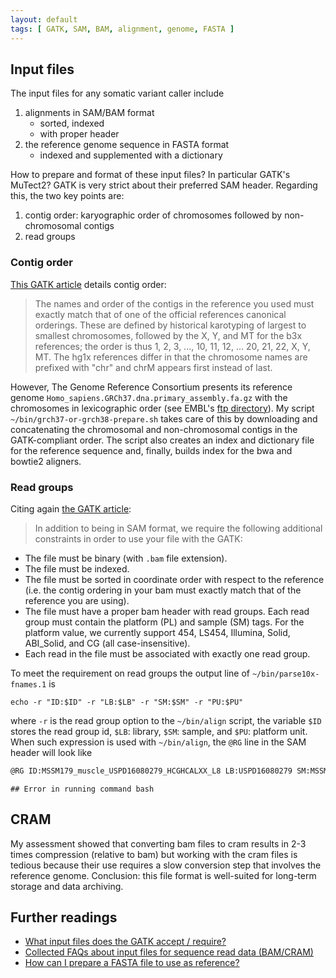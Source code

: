```yaml
---
layout: default
tags: [ GATK, SAM, BAM, alignment, genome, FASTA ]
---
```


## Input files

The input files for any somatic variant caller include

1. alignments in SAM/BAM format
    * sorted, indexed 
    * with proper header
1. the reference genome sequence in FASTA format
    * indexed and supplemented with a dictionary

How to prepare and format of these input files?  In particular GATK's MuTect2? GATK is very strict about their preferred SAM header.  Regarding this, the two key points are:

1. contig order: karyographic order of chromosomes followed by non-chromosomal contigs
1. read groups

### Contig order

[This GATK article][inputfaq] details contig order:

>The names and order of the contigs in the reference you used must exactly match that of one of the official references canonical orderings. These are defined by historical karotyping of largest to smallest chromosomes, followed by the X, Y, and MT for the b3x references; the order is thus 1, 2, 3, ..., 10, 11, 12, ... 20, 21, 22, X, Y, MT. The hg1x references differ in that the chromosome names are prefixed with "chr" and chrM appears first instead of last.

However, The Genome Reference Consortium presents its reference genome `Homo_sapiens.GRCh37.dna.primary_assembly.fa.gz` with the chromosomes in lexicographic order (see EMBL's [ftp directory][grc37primary]).  My script `~/bin/grch37-or-grch38-prepare.sh` takes care of this by downloading and concatenating the chromosomal and non-chromosomal contigs in the GATK-compliant order.  The script also creates an index and dictionary file for the reference sequence and, finally, builds index for the bwa and bowtie2 aligners.

### Read groups


Citing again [the GATK article][inputfaq]:

>In addition to being in SAM format, we require the following additional constraints in order to use your file with the GATK:

* The file must be binary (with `.bam` file extension).
* The file must be indexed.
* The file must be sorted in coordinate order with respect to the reference (i.e. the contig ordering in your bam must exactly match that of the reference you are using).
* The file must have a proper bam header with read groups. Each read group must contain the platform (PL) and sample (SM) tags. For the platform value, we currently support 454, LS454, Illumina, Solid, ABI_Solid, and CG (all case-insensitive).
* Each read in the file must be associated with exactly one read group.

To meet the requirement on read groups the output line of `~/bin/parse10x-fnames.1` is

```
echo -r "ID:$ID" -r "LB:$LB" -r "SM:$SM" -r "PU:$PU"
```

where `-r` is the read group option to the `~/bin/align` script, the variable `$ID` stores the read group id, `$LB`: library, `$SM`: sample, and `$PU`: platform unit.  When such expression is used with `~/bin/align`, the `@RG` line in the SAM header will look like


```bash
@RG	ID:MSSM179_muscle_USPD16080279_HCGHCALXX_L8	LB:USPD16080279	SM:MSSM179_muscle	PU:HCGHCALXX_L8	PL:Illumina
```

```
## Error in running command bash
```

## CRAM

My assessment showed that converting bam files to cram results in 2-3 times compression (relative to bam) but working with the cram files is tedious because their use requires a slow conversion step that involves the reference genome.  Conclusion: this file format is well-suited for long-term storage and data archiving.

[inputfaq]: http://gatkforums.broadinstitute.org/gatk/discussion/1204/what-input-files-does-the-gatk-accept-require
[bamfaq]: http://gatkforums.broadinstitute.org/gatk/discussion/1317/collected-faqs-about-input-files-for-sequence-read-data-bam-cram
[fastafaq]: http://gatkforums.broadinstitute.org/gatk/discussion/1601/how-can-i-prepare-a-fasta-file-to-use-as-reference
[grc37primary]: ftp://ftp.ensembl.org/pub/grch37/current/fasta/homo_sapiens/dna/
[grc38primary]: ftp://ftp.ensembl.org/pub/current_fasta/homo_sapiens/dna/

## Further readings

* [What input files does the GATK accept / require?][inputfaq]
* [Collected FAQs about input files for sequence read data (BAM/CRAM)][bamfaq]
* [How can I prepare a FASTA file to use as reference?][fastafaq]

<!-- MathJax scripts -->
<script type="text/javascript" src="https://cdn.mathjax.org/mathjax/latest/MathJax.js?config=TeX-AMS-MML_HTMLorMML"></script>
